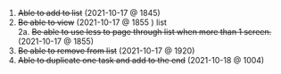 1. ~~Able to add to list~~ (2021-10-17 @ 1845)                                                <br>
2. ~~Be able to view~~ (2021-10-17 @ 1855 ) list                                                <br>
  2a. ~~Be able to use less to page through list when more than 1 screen.~~ (2021-10-17 @ 1855)       <br>
3. ~~Be able to remove from list~~ (2021-10-17 @ 1920)                                                            <br>                                                                  
4. ~~Able to duplicate one task and add to the end~~ (2021-10-18 @ 1004)                                               <br>
